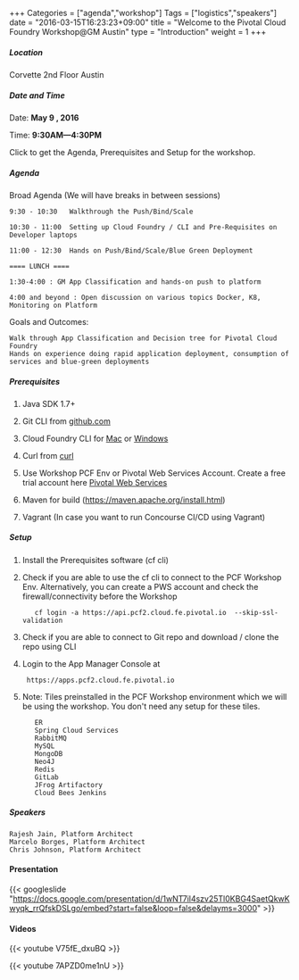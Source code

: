 +++
Categories = ["agenda","workshop"]
Tags = ["logistics","speakers"]
date = "2016-03-15T16:23:23+09:00"
title = "Welcome to the Pivotal Cloud Foundry Workshop@GM Austin"
type = "Introduction"
weight = 1
+++
##### Location

Corvette 2nd Floor Austin

##### Date and Time
Date: **May 9 , 2016**

Time: **9:30AM—4:30PM**

Click to get the Agenda, Prerequisites and Setup for the workshop.

<!--more-->

##### Agenda

Broad Agenda (We will have breaks in between sessions)

    9:30 - 10:30   Walkthrough the Push/Bind/Scale

    10:30 - 11:00  Setting up Cloud Foundry / CLI and Pre-Requisites on Developer laptops

    11:00 - 12:30  Hands on Push/Bind/Scale/Blue Green Deployment

    ==== LUNCH ====

    1:30-4:00 : GM App Classification and hands-on push to platform

    4:00 and beyond : Open discussion on various topics Docker, K8, Monitoring on Platform



Goals and Outcomes:

    Walk through App Classification and Decision tree​ for Pivotal Cloud Foundry​
    Hands on experience doing rapid application deployment, consumption of services and blue-green deployments



##### Prerequisites
1. Java SDK 1.7+

2. Git CLI from [github.com](https://mac.github.com/)

3. Cloud Foundry CLI for [Mac](https://github.com/cloudfoundry/cli/releases) or [Windows](http://docs.cloudfoundry.org/devguide/installcf/install-go-cli.html#windows)

4. Curl from [curl](http://curl.haxx.se/)

5. Use Workshop PCF Env or Pivotal Web Services Account.  Create a free trial account here [Pivotal Web Services](http://run.pivotal.io/)

6. Maven for build (https://maven.apache.org/install.html)

7. Vagrant (In case you want to run Concourse CI/CD using Vagrant)

##### Setup

1. Install the Prerequisites software (cf cli)

2. Check if you are able to use the cf cli to connect to the PCF Workshop Env. Alternatively, you can create a PWS account and check the firewall/connectivity before the Workshop

          cf login -a https://api.pcf2.cloud.fe.pivotal.io  --skip-ssl-validation

3. Check if you are able to connect to Git repo and download / clone the repo using CLI
4. Login to the App Manager Console at

        https://apps.pcf2.cloud.fe.pivotal.io

5. Note: Tiles preinstalled in the PCF Workshop environment which we will be using the workshop. You don't need any setup for these tiles.

          ER
          Spring Cloud Services
          RabbitMQ
          MySQL
          MongoDB
          Neo4J
          Redis
          GitLab
          JFrog Artifactory
          Cloud Bees Jenkins
          


##### Speakers

    Rajesh Jain, Platform Architect
    Marcelo Borges, Platform Architect
    Chris Johnson, Platform Architect

#### Presentation


{{< googleslide "https://docs.google.com/presentation/d/1wNT7il4szv25Tl0KBG4SaetQkwKwyqk_rrQfskDSLgo/embed?start=false&loop=false&delayms=3000" >}}


#### Videos


{{< youtube V75fE_dxuBQ >}}


{{< youtube 7APZD0me1nU >}}
